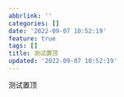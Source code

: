 ```yaml
---
abbrlink: ''
categories: []
date: '2022-09-07 10:52:19'
feature: true
tags: []
title: 测试置顶
updated: '2022-09-07 10:52:19'
---
```

测试置顶

